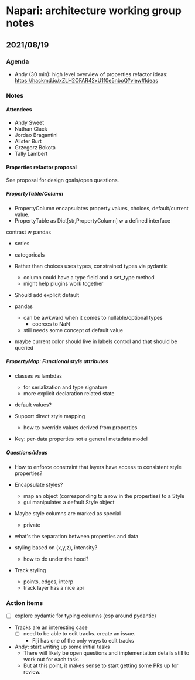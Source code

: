 # Napari: architecture working group notes

## 2021/08/19

### Agenda

- Andy (30 min): high level overview of properties refactor ideas: https://hackmd.io/xZLH2OFAR42xU1f0e5nboQ?view#Ideas


### Notes

#### Attendees

- Andy Sweet
- Nathan Clack
- Jordao Bragantini
- Alister Burt
- Grzegorz Bokota
- Tally Lambert

#### Properties refactor proposal

See proposal for design goals/open questions.

##### PropertyTable/Column

- PropertyColumn encapsulates property values, choices, default/current value.
- PropertyTable as Dict[str,PropertyColumn] w a defined interface

contrast w pandas
 - series
 - categoricals

- Rather than choices uses types, constrained types via pydantic
    - column could have a type field and a set_type method
    - might help plugins work together
- Should add explicit default

- pandas 
    - can be awkward when it comes to nullable/optional types
        - coerces to NaN
    - still needs some concept of default value

- maybe current color should live in labels control and that should be queried

##### PropertyMap: Functional style attributes

- classes vs lambdas
    - for serialization and type signature
    - more explicit declaration related state

- default values?

- Support direct style mapping
    - how to override values derived from properties

- Key: per-data properties not a general metadata model

##### Questions/Ideas

- How to enforce constraint that layers have access to consistent style properties?

- Encapsulate styles?
    - map an object (corresponding to a row in the properties) to a Style
    - gui manipulates a default Style object

- Maybe style columns are marked as special
    - private 

- what's the separation between properties and data
- styling based on (x,y,z), intensity?
    - how to do under the hood?

- Track styling
    - points, edges, interp 
    - track layer has a nice api

### Action items

- [ ] explore pydantic for typing columns (esp around pydantic)


- Tracks are an interesting case
    - [ ] need to be able to edit tracks. create an issue.
        - Fiji has one of the only ways to edit tracks
        
- Andy: start writing up some initial tasks
    - There will likely be open questions and implementation details still to work out for each task.
    - But at this point, it makes sense to start getting some PRs up for review.
